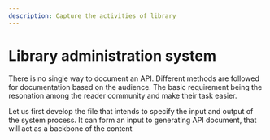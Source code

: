 ```yaml
---
description: Capture the activities of library
---
```


# Library administration system

There is no single way to document an API. Different methods are followed for documentation based on the audience. The basic requirement being the resonation among the reader community and make their task easier.

Let us first develop the file that intends to specify the input and output of the system process. It can form an input to generating API document, that will act as a backbone of the content



